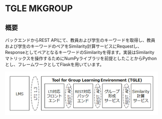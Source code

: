 # TGLE MKGROUP

## 概要

バックエンドからREST APIにて、教員および学生のキーワードを取得し、教員および学生のキーワードのペアをSimilarity計算サービスにRequestし、ResponseとしてペアとなるキーワードのSimilarityを得ます。実装はSimilarityマトリックスを操作するためにNumPyライブラリを前提としたことからPythonとし、フレームワークとしてFlaskを用いています。

![TGLEシステム構成図](TGLE.jpg)

